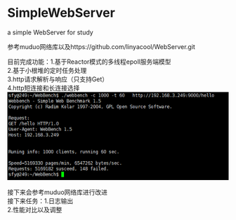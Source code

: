 # SimpleWebServer
a simple WebServer for study

参考muduo网络库以及https://github.com/linyacool/WebServer.git <br>

目前完成功能：1.基于Reactor模式的多线程epoll服务端模型 <br>
             2.基于小根堆的定时任务处理 <br>
             3.http请求解析与响应（只支持Get） <br>
             4.http短连接和长连接选择 <br>
   ![image](https://github.com/shifangyan/SimpleWebServer/raw/master/短连接测试.png)
             
接下来会参考muduo网络库进行改进 <br>
接下来任务：1.日志输出 <br>
           2.性能对比以及调整 <br>
             
